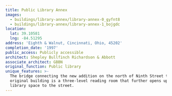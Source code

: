 ```yaml
---
title: Public Library Annex
images:
  - buildings/library-annex/library-annex-0_gyfnt8
  - buildings/library-annex/library-annex-1_bojgdc
location:
  lat: 39.10581
  lng: -84.51295
address: 'Eighth & Walnut, Cincinnati, Ohio, 45202'
completion_date: '1997'
public_access: Publicly accessible
architect: Shepley Bullfinch Richardson & Abbott
associate_architect: GBBN
original_function: Public library
unique_features: >-
  The bridge connecting the new addition on the north of Ninth Street to the
  original building is a three-level reading room that further opens up the
  library space to the street.
---
```

